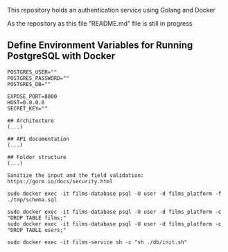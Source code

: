 
This repository holds an authentication service using Golang and Docker

As the repository as this file "README.md" file is still in progress

## Define Environment Variables for Running PostgreSQL with Docker
```env
POSTGRES_USER=""
POSTGRES_PASSWORD=""
POSTGRES_DB=""

EXPOSE_PORT=8000 
HOST=0.0.0.0
SECRET_KEY=""

## Architecture
(...)

## API documentation
(...)

## Folder structure
(...)

Sanitize the input and the field validation:
https://gorm.io/docs/security.html

sudo docker exec -it films-database psql -U user -d films_platform -f ./tmp/schema.sql

sudo docker exec -it films-database psql -U user -d films_platform -c "DROP TABLE films;"
sudo docker exec -it films-database psql -U user -d films_platform -c "DROP TABLE users;"

sudo docker exec -it films-service sh -c "sh ./db/init.sh"

